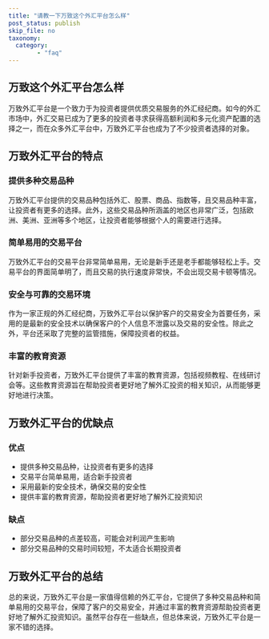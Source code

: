 ```yaml
---
title: "请教一下万致这个外汇平台怎么样"
post_status: publish
skip_file: no
taxonomy:
  category:
        - "faq"
---
```


## 万致这个外汇平台怎么样

万致外汇平台是一个致力于为投资者提供优质交易服务的外汇经纪商。如今的外汇市场中，外汇交易已成为了更多的投资者寻求获得高额利润和多元化资产配置的选择之一，而在众多外汇平台中，万致外汇平台也成为了不少投资者选择的对象。

## 万致外汇平台的特点

### 提供多种交易品种

万致外汇平台提供的交易品种包括外汇、股票、商品、指数等，且交易品种丰富，让投资者有更多的选择。此外，这些交易品种所涵盖的地区也非常广泛，包括欧洲、美洲、亚洲等多个地区，让投资者能够根据个人的需要进行选择。

### 简单易用的交易平台

万致外汇平台的交易平台非常简单易用，无论是新手还是老手都能够轻松上手。交易平台的界面简单明了，而且交易的执行速度非常快，不会出现交易卡顿等情况。

### 安全与可靠的交易环境

作为一家正规的外汇经纪商，万致外汇平台以保护客户的交易安全为首要任务，采用的是最新的安全技术以确保客户的个人信息不泄露以及交易的安全性。除此之外，平台还采取了完整的监管措施，保障投资者的权益。

### 丰富的教育资源

针对新手投资者，万致外汇平台提供了丰富的教育资源，包括视频教程、在线研讨会等。这些教育资源旨在帮助投资者更好地了解外汇投资的相关知识，从而能够更好地进行决策。

## 万致外汇平台的优缺点

### 优点

- 提供多种交易品种，让投资者有更多的选择
- 交易平台简单易用，适合新手投资者
- 采用最新的安全技术，确保交易的安全性
- 提供丰富的教育资源，帮助投资者更好地了解外汇投资知识

### 缺点

- 部分交易品种的点差较高，可能会对利润产生影响
- 部分交易品种的交易时间较短，不太适合长期投资者

## 万致外汇平台的总结

总的来说，万致外汇平台是一家值得信赖的外汇平台，它提供了多种交易品种和简单易用的交易平台，保障了客户的交易安全，并通过丰富的教育资源帮助投资者更好地了解外汇投资知识。虽然平台存在一些缺点，但总体来说，万致外汇平台是一家不错的选择。
